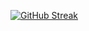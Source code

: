 
[![GitHub Streak](https://github-readme-streak-stats.herokuapp.com?user=iam-bkpl&theme=github-dark-blue)](https://git.io/streak-stats)
